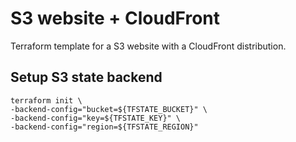 # S3 website + CloudFront

Terraform template for a S3 website with a CloudFront distribution.

## Setup S3 state backend

```
terraform init \
-backend-config="bucket=${TFSTATE_BUCKET}" \
-backend-config="key=${TFSTATE_KEY}" \
-backend-config="region=${TFSTATE_REGION}"
```